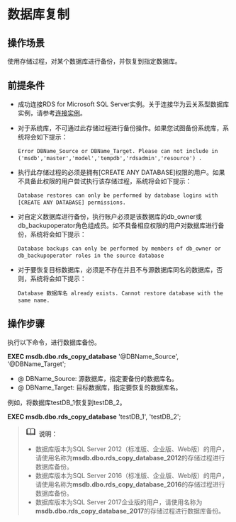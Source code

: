 # 数据库复制<a name="rds_09_0006"></a>

## 操作场景<a name="section4372174493119"></a>

使用存储过程，对某个数据库进行备份，并恢复到指定数据库。

## 前提条件<a name="section15742513316"></a>

-   成功连接RDS for Microsoft SQL Server实例。关于连接华为云关系型数据库实例，请参考[连接实例](https://support.huaweicloud.com/qs-rds/rds_03_0007.html)。
-   对于系统库，不可通过此存储过程进行备份操作。如果您试图备份系统库，系统将会如下提示：

    ```
    Error DBName_Source or DBName_Target. Please can not include in ('msdb','master','model','tempdb','rdsadmin','resource') .
    ```


-   执行此存储过程的必须是拥有\[CREATE ANY DATABASE\]权限的用户。如果不具备此权限的用户尝试执行该存储过程，系统将会如下提示：

    ```
    Database restores can only be performed by database logins with [CREATE ANY DATABASE] permissions.
    ```

-   对自定义数据库进行备份，执行账户必须是该数据库的db\_owner或db\_backupoperator角色组成员。如不具备相应权限的用户对数据库进行备份，系统将会如下提示：

    ```
    Database backups can only be performed by members of db_owner or db_backupoperator roles in the source database
    ```

-   对于要恢复目标数据库，必须是不存在并且不与源数据库同名的数据库，否则，系统将会如下提示：

    ```
    Database 数据库名 already exists. Cannot restore database with the same name.
    ```


## 操作步骤<a name="section1326415713110"></a>

执行以下命令，进行数据库备份。

**EXEC msdb.dbo.rds\_copy\_database**  '@DBName\_Source', '@DBName\_Target';

-   @ DBName\_Source: 源数据库，指定要备份的数据库名。
-   @ DBName\_Target: 目标数据库，指定要恢复的数据库名。

例如，将数据库testDB\_1恢复到testDB\_2。

**EXEC msdb.dbo.rds\_copy\_database**  'testDB\_1', 'testDB\_2';

>![](public_sys-resources/icon-note.gif) **说明：**   
>-   数据库版本为SQL Server 2012（标准版、企业版、Web版）的用户，请使用名称为**msdb.dbo.rds\_copy\_database\_2012**的存储过程进行数据库备份。  
>-   数据库版本为SQL Server 2016（标准版、企业版、Web版）的用户，请使用名称为**msdb.dbo.rds\_copy\_database\_2016**的存储过程进行数据库备份。  
>-   数据库版本为SQL Server 2017企业版的用户，请使用名称为**msdb.dbo.rds\_copy\_database\_2017**的存储过程进行数据库备份。  

